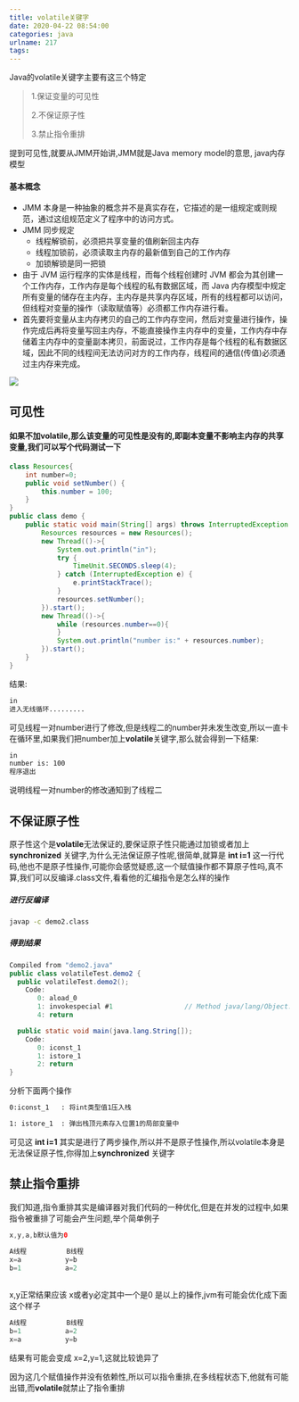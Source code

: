 ```yaml
---
title: volatile关键字
date: 2020-04-22 08:54:00
categories: java
urlname: 217
tags:
---
```

<!--markdown-->Java的volatile关键字主要有这三个特定

>1.保证变量的可见性
>
>2.不保证原子性
>
>3.禁止指令重排



提到可见性,就要从JMM开始讲,JMM就是Java memory model的意思,  java内存模型
#### 基本概念

- JMM 本身是一种抽象的概念并不是真实存在，它描述的是一组规定或则规范，通过这组规范定义了程序中的访问方式。
- JMM 同步规定
  - 线程解锁前，必须把共享变量的值刷新回主内存
  - 线程加锁前，必须读取主内存的最新值到自己的工作内存
  - 加锁解锁是同一把锁
- 由于 JVM 运行程序的实体是线程，而每个线程创建时 JVM 都会为其创建一个工作内存，工作内存是每个线程的私有数据区域，而 Java 内存模型中规定所有变量的储存在主内存，主内存是共享内存区域，所有的线程都可以访问，但线程对变量的操作（读取赋值等）必须都工作内存进行看。
- 首先要将变量从主内存拷贝的自己的工作内存空间，然后对变量进行操作，操作完成后再将变量写回主内存，不能直接操作主内存中的变量，工作内存中存储着主内存中的变量副本拷贝，前面说过，工作内存是每个线程的私有数据区域，因此不同的线程间无法访问对方的工作内存，线程间的通信(传值)必须通过主内存来完成。

<img src='http://59.110.173.180:9090/static/SavePic/cb59b45e79a2fb0820c506db96527be6微信截图_20200422160122.png'/>

## 可见性

#### 如果不加volatile,那么该变量的可见性是没有的,即副本变量不影响主内存的共享变量,我们可以写个代码测试一下

```java
class Resources{
  	int number=0;
    public void setNumber() {
        this.number = 100;
    }
}
public class demo {
    public static void main(String[] args) throws InterruptedException {
        Resources resources = new Resources();
        new Thread(()->{
            System.out.println("in");
            try {
                TimeUnit.SECONDS.sleep(4);
            } catch (InterruptedException e) {
                e.printStackTrace();
            }
            resources.setNumber();
        }).start();
        new Thread(()->{
            while (resources.number==0){
            }
            System.out.println("number is:" + resources.number);
        }).start();
    }
}
```

结果:

```cmd
in
进入无线循环.........
```

可见线程一对number进行了修改,但是线程二的number并未发生改变,所以一直卡在循环里,如果我们把number加上**volatile**关键字,那么就会得到一下结果:

```cmd
in
number is: 100
程序退出
```

说明线程一对number的修改通知到了线程二



## 不保证原子性

原子性这个是**volatile**无法保证的,要保证原子性只能通过加锁或者加上**synchronized** 关键字,为什么无法保证原子性呢,很简单,就算是 **int i=1** 这一行代码,他也不是原子性操作,可能你会感觉疑惑,这一个赋值操作都不算原子性吗,真不算,我们可以反编译.class文件,看看他的汇编指令是怎么样的操作

##### 进行反编译

```cmd
javap -c demo2.class
```

##### 得到结果

```java
Compiled from "demo2.java"
public class volatileTest.demo2 {
  public volatileTest.demo2();
    Code:
       0: aload_0
       1: invokespecial #1                  // Method java/lang/Object."<init>":()V
       4: return

  public static void main(java.lang.String[]);
    Code:
       0: iconst_1
       1: istore_1
       2: return
}
```

分析下面两个操作

```cmd
0:iconst_1   : 将int类型值1压入栈

1: istore_1  : 弹出栈顶元素存入位置1的局部变量中
```

可见这  **int i=1** 其实是进行了两步操作,所以并不是原子性操作,所以volatile本身是无法保证原子性,你得加上**synchronized** 关键字



## 禁止指令重排

我们知道,指令重排其实是编译器对我们代码的一种优化,但是在并发的过程中,如果指令被重排了可能会产生问题,举个简单例子

```java
x,y,a,b默认值为0
    
A线程          B线程
x=a			  y=b
b=1           a=2
    
```

x,y正常结果应该 x或者y必定其中一个是0  是以上的操作,jvm有可能会优化成下面这个样子

```java
A线程          B线程		 
b=1           a=2
x=a	          y=b
```

结果有可能会变成 x=2,y=1,这就比较诡异了

因为这几个赋值操作并没有依赖性,所以可以指令重排,在多线程状态下,他就有可能出错,而**volatile**就禁止了指令重排
